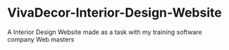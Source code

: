 # VivaDecor-Interior-Design-Website
A Interior Design Website made as a task with my training software company Web masters
